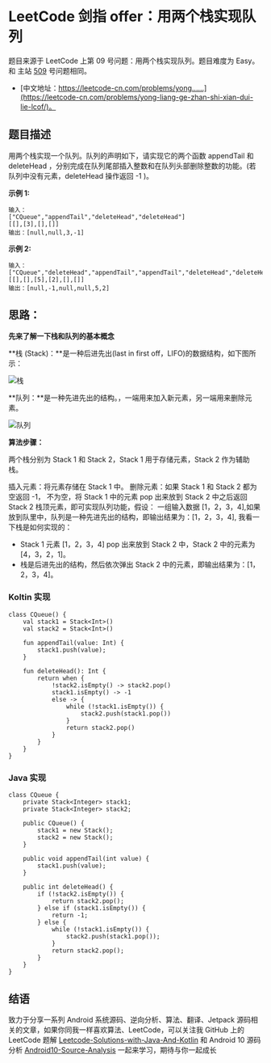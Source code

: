 # LeetCode 剑指 offer：用两个栈实现队列

题目来源于 LeetCode 上第 09 号问题：用两个栈实现队列。题目难度为 Easy。和 主站 [509](https://leetcode-cn.com/problems/fibonacci-number/) 号问题相同。

* [中文地址：https://leetcode-cn.com/problems/yong......](https://leetcode-cn.com/problems/yong-liang-ge-zhan-shi-xian-dui-lie-lcof/)。

## 题目描述

用两个栈实现一个队列。队列的声明如下，请实现它的两个函数 appendTail 和 deleteHead ，分别完成在队列尾部插入整数和在队列头部删除整数的功能。(若队列中没有元素，deleteHead 操作返回 -1 )。

**示例 1:**

```
输入：
["CQueue","appendTail","deleteHead","deleteHead"]
[[],[3],[],[]]
输出：[null,null,3,-1]
```

**示例 2:**

```
输入：
["CQueue","deleteHead","appendTail","appendTail","deleteHead","deleteHead"]
[[],[],[5],[2],[],[]]
输出：[null,-1,null,null,5,2]
```

## 思路：

**先来了解一下栈和队列的基本概念**

**栈 (Stack)：**是一种后进先出(last in first off，LIFO)的数据结构，如下图所示：

![栈](http://cdn.51git.cn/2020-06-14-栈.gif)



**队列：**是一种先进先出的结构。，一端用来加入新元素，另一端用来删除元素。

![队列](http://cdn.51git.cn/2020-06-14-队列.gif)


**算法步骤：**

两个栈分别为 Stack 1 和 Stack 2，Stack 1 用于存储元素，Stack 2 作为辅助栈。

插入元素：将元素存储在 Stack 1 中。
删除元素：如果 Stack 1 和 Stack 2 都为空返回 -1， 不为空，将 Stack 1 中的元素 pop 出来放到 Stack 2 中之后返回 Stack 2 栈顶元素，即可实现队列功能，假设： 一组输入数据 [1，2，3，4],如果放到队里中，队列是一种先进先出的结构，即输出结果为：[1，2，3，4], 我看一下栈是如何实现的：

 * Stack 1 元素 [1，2，3，4] pop 出来放到 Stack 2 中，Stack 2 中的元素为 [4，3，2，1]。
 * 栈是后进先出的结构，然后依次弹出 Stack 2 中的元素，即输出结果为：[1， 2，3，4]。

### Koltin 实现

```
class CQueue() {
    val stack1 = Stack<Int>()
    val stack2 = Stack<Int>()

    fun appendTail(value: Int) {
        stack1.push(value);
    }

    fun deleteHead(): Int {
        return when {
            !stack2.isEmpty() -> stack2.pop()
            stack1.isEmpty() -> -1
            else -> {
                while (!stack1.isEmpty()) {
                    stack2.push(stack1.pop())
                }
                return stack2.pop()
            }
        }
    }
}
```

### Java 实现

```
class CQueue {
    private Stack<Integer> stack1;
    private Stack<Integer> stack2;

    public CQueue() {
        stack1 = new Stack();
        stack2 = new Stack();
    }

    public void appendTail(int value) {
        stack1.push(value);
    }

    public int deleteHead() {
        if (!stack2.isEmpty()) {
            return stack2.pop();
        } else if (stack1.isEmpty()) {
            return -1;
        } else {
            while (!stack1.isEmpty()) {
                stack2.push(stack1.pop());
            }
            return stack2.pop();
        }
    }
}
```

## 结语

致力于分享一系列 Android 系统源码、逆向分析、算法、翻译、Jetpack  源码相关的文章，如果你同我一样喜欢算法、LeetCode，可以关注我 GitHub 上的 LeetCode 题解 [Leetcode-Solutions-with-Java-And-Kotlin](https://github.com/hi-dhl/Leetcode-Solutions-with-Java-And-Kotlin) 和  Android 10 源码分析 [Android10-Source-Analysis](https://github.com/hi-dhl/Android10-Source-Analysis) 一起来学习，期待与你一起成长


